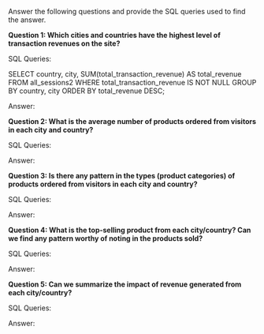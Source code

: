 Answer the following questions and provide the SQL queries used to find the answer.

    
**Question 1: Which cities and countries have the highest level of transaction revenues on the site?**


SQL Queries: 

SELECT country, city, SUM(total_transaction_revenue) AS total_revenue
FROM all_sessions2
WHERE total_transaction_revenue IS NOT NULL
GROUP BY country, city
ORDER BY total_revenue DESC;




Answer:




**Question 2: What is the average number of products ordered from visitors in each city and country?**


SQL Queries:



Answer:





**Question 3: Is there any pattern in the types (product categories) of products ordered from visitors in each city and country?**


SQL Queries:



Answer:





**Question 4: What is the top-selling product from each city/country? Can we find any pattern worthy of noting in the products sold?**


SQL Queries:



Answer:





**Question 5: Can we summarize the impact of revenue generated from each city/country?**

SQL Queries:



Answer:







